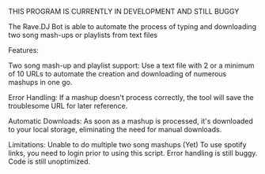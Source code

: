 THIS PROGRAM IS CURRENTLY IN DEVELOPMENT AND STILL BUGGY

The Rave.DJ Bot is able to automate the process of typing and downloading two song mash-ups or playlists from text files 

Features:

Two song mash-up and playlist support: Use a text file with 2 or a minimum of 10 URLs to automate the creation and downloading of numerous mashups in one go.

Error Handling: If a mashup doesn't process correctly, the tool will save the troublesome URL for later reference.

Automatic Downloads: As soon as a mashup is processed, it's downloaded to your local storage, eliminating the need for manual downloads.

Limitations:
Unable to do multiple two song mashups (Yet)
To use spotify links, you need to login prior to using this script. 
Error handling is still buggy.
Code is still unoptimized. 
